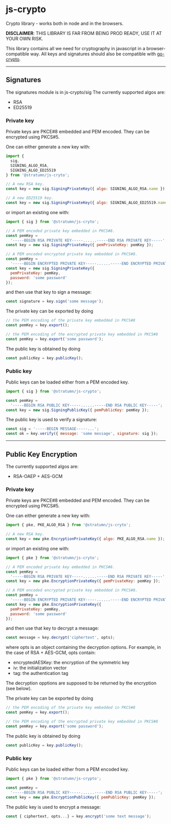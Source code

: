 # js-crypto

Crypto library - works both in node and in the browsers.

**DISCLAIMER**: THIS LIBRARY IS FAR FROM BEING PROD READY, USE IT AT YOUR OWN RISK.

This library contains all we need for cryptography in javascript in a browser-compatible way.
All keys and signatures should also be compatible with [go-crypto](https://github.com/stratumn/go-crypto).

---

## **Signatures**

The signatures module is in js-crypto/sig
The currently supported algos are:

- RSA
- ED25519

### Private key

Private keys are PKCE#8 embedded and PEM encoded. They can be encrypted using PKCS#5.

One can either generate a new key with:

```javascript
import {
  sig,
  SIGNING_ALGO_RSA,
  SIGNING_ALGO_ED25519
} from '@stratumn/js-cryto';

// A new RSA key.
const key = new sig.SigningPrivateKey({ algo: SIGNING_ALGO_RSA.name });

// A new ED25519 key.
const key = new sig.SigningPrivateKey({ algo: SIGNING_ALGO_ED25519.name });
```

or import an existing one with:

```javascript
import { sig } from '@stratumn/js-cryto';

// A PEM encoded private key embedded in PKCS#8.
const pemKey =
  '-----BEGIN RSA PRIVATE KEY-----......-----END RSA PRIVATE KEY-----';
const key = new sig.SigningPrivateKey({ pemPrivateKey: pemKey });

// A PEM encoded encrypted private key embedded in PKCS#8.
const pemKey =
  '-----BEGIN ENCRYPTED PRIVATE KEY-----......-----END ENCRYPTED PRIVATE KEY-----';
const key = new sig.SigningPrivateKey({
  pemPrivateKey: pemKey,
  password: 'some password'
});
```

and then use that key to sign a message:

```javascript
const signature = key.sign('some message');
```

The private key can be exported by doing

```javascript
// the PEM encoding of the private key embedded in PKCS#8
const pemKey = key.export();

// the PEM encoding of the encrypted private key embedded in PKCS#8
const pemKey = key.export('some password');
```

The public key is obtained by doing

```javascript
const publicKey = key.publicKey();
```

### Public key

Public keys can be loaded either from a PEM encoded key.

```javascript
import { sig } from '@stratumn/js-crypto';

const pemKey =
  '-----BEGIN RSA PUBLIC KEY-----......-----END RSA PUBLIC KEY-----';
const key = new sig.SigningPublicKey({ pemPublicKey: pemKey });
```

The public key is used to verify a signature:

```javascript
const sig = '-----BEGIN MESSAGE-----...';
const ok = key.verify({ message: 'some message', signature: sig });
```

---

## **Public Key Encryption**

The currently supported algos are:

- RSA-OAEP + AES-GCM

### Private key

Private keys are PKCE#8 embedded and PEM encoded. They can be encrypted using PKCS#5.

One can either generate a new key with:

```javascript
import { pke, PKE_ALGO_RSA } from '@stratumn/js-cryto';

// A new RSA key.
const key = new pke.EncryptionPrivateKey({ algo: PKE_ALGO_RSA.name });
```

or import an existing one with:

```javascript
import { pke } from '@stratumn/js-cryto';

// A PEM encoded private key embedded in PKCS#8.
const pemKey =
  '-----BEGIN RSA PRIVATE KEY-----......-----END RSA PRIVATE KEY-----';
const key = new pke.EncryptionPrivateKey({ pemPrivateKey: pemKey });

// A PEM encoded encrypted private key embedded in PKCS#8.
const pemKey =
  '-----BEGIN ENCRYPTED PRIVATE KEY-----......-----END ENCRYPTED PRIVATE KEY-----';
const key = new pke.EncryptionPrivateKey({
  pemPrivateKey: pemKey,
  password: 'some password'
});
```

and then use that key to decrypt a message:

```javascript
const message = key.decrypt('ciphertext', opts);
```

where opts is an object containing the decryption options. For example, in the case of RSA + AES-GCM, opts contain:

- encryptedAESKey: the encryption of the symmetric key
- iv: the initialization vector
- tag: the authentication tag

The decryption opptions are supposed to be returned by the encryption (see below).

The private key can be exported by doing

```javascript
// the PEM encoding of the private key embedded in PKCS#8
const pemKey = key.export();

// the PEM encoding of the encrypted private key embedded in PKCS#8
const pemKey = key.export('some password');
```

The public key is obtained by doing

```javascript
const publicKey = key.publicKey();
```

### Public key

Public keys can be loaded either from a PEM encoded key.

```javascript
import { pke } from '@stratumn/js-crypto';

const pemKey =
  '-----BEGIN RSA PUBLIC KEY-----......-----END RSA PUBLIC KEY-----';
const key = new pke.EncryptionPublicKey({ pemPublicKey: pemKey });
```

The public key is used to encrypt a message:

```javascript
const { ciphertext, opts...} = key.encrypt('some text message');
```
